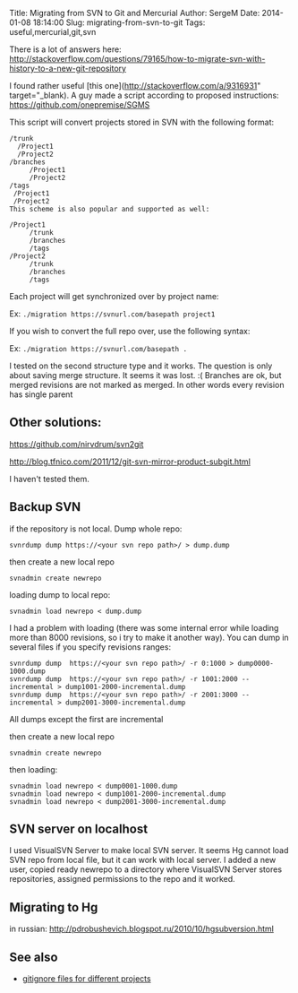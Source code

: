 Title: Migrating from SVN to Git and Mercurial
Author: SergeM
Date: 2014-01-08 18:14:00
Slug: migrating-from-svn-to-git
Tags: useful,mercurial,git,svn

There is a lot of answers here:
http://stackoverflow.com/questions/79165/how-to-migrate-svn-with-history-to-a-new-git-repository

I found rather useful [this one](http://stackoverflow.com/a/9316931" target="_blank).
A guy made a script according to proposed instructions: https://github.com/onepremise/SGMS

This script will convert projects stored in SVN with the following format:

```
/trunk
  /Project1
  /Project2
/branches
     /Project1
     /Project2
/tags
 /Project1
 /Project2
This scheme is also popular and supported as well:

/Project1
     /trunk
     /branches
     /tags
/Project2
     /trunk
     /branches
     /tags
```
   
Each project will get synchronized over by project name:

Ex: `./migration https://svnurl.com/basepath project1`

If you wish to convert the full repo over, use the following syntax:

Ex: `./migration https://svnurl.com/basepath .`



I tested on the second structure type and it works. The question is only about saving merge structure. It seems it was lost. :( 
Branches are ok, but merged revisions are not marked as merged. In other words every revision has single parent



## Other solutions:

https://github.com/nirvdrum/svn2git

http://blog.tfnico.com/2011/12/git-svn-mirror-product-subgit.html

I haven't tested them.

## Backup SVN

if the repository is not local. Dump whole repo:


```
svnrdump dump https://<your svn repo path>/ > dump.dump
```
then create a new local repo
```
svnadmin create newrepo
```

loading dump to local repo:
```
svnadmin load newrepo < dump.dump
```

I had a problem with loading (there was some internal error while loading more than 8000 revisions, so i try to make it another way).
You can dump in several files if you specify revisions ranges:

```
svnrdump dump  https://<your svn repo path>/ -r 0:1000 > dump0000-1000.dump
svnrdump dump  https://<your svn repo path>/ -r 1001:2000 --incremental > dump1001-2000-incremental.dump
svnrdump dump  https://<your svn repo path>/ -r 2001:3000 --incremental > dump2001-3000-incremental.dump
```
 All dumps except the first are incremental

then create a new local repo
```
svnadmin create newrepo
```

then loading:
```
svnadmin load newrepo < dump0001-1000.dump
svnadmin load newrepo < dump1001-2000-incremental.dump
svnadmin load newrepo < dump2001-3000-incremental.dump
```
## SVN server on localhost

I used VisualSVN Server to make local SVN server.
It seems Hg cannot load SVN repo from local file, but it can work with local server.
I added a new user, copied ready newrepo to a directory where VisualSVN Server stores repositories, assigned permissions to the repo and it worked.

## Migrating to Hg
in russian: http://pdrobushevich.blogspot.ru/2010/10/hgsubversion.html

## See also
* [gitignore files for different projects](https://github.com/github/gitignore)
